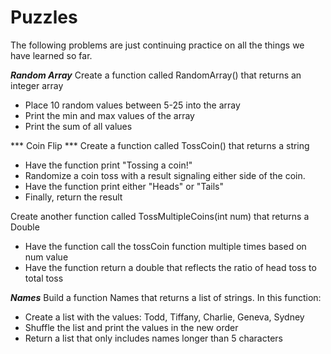 # Puzzles
The following problems are just continuing practice on all the things we have learned so far.

***Random  Array***
Create a function called RandomArray() that returns an integer array

* Place 10 random values between 5-25 into the array
* Print the min and max values of the array
* Print the sum of all values

*** Coin Flip ***
Create a function called TossCoin() that returns a string

* Have the function print "Tossing a coin!"
* Randomize a coin toss with a result signaling either side of the coin. 
* Have the function print either "Heads" or "Tails"
* Finally, return the result

Create another function called TossMultipleCoins(int num) that returns a Double

* Have the function call the tossCoin function multiple times based on num value
* Have the function return a double that reflects the ratio of head toss to total toss

***Names***
Build a function Names that returns a list of strings. In this function:

* Create a list with the values: Todd, Tiffany, Charlie, Geneva, Sydney
* Shuffle the list and print the values in the new order
* Return a list that only includes names longer than 5 characters